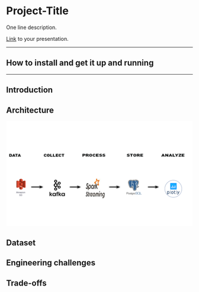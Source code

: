 # Project-Title

One line description.

[Link](#) to your presentation.

<hr/>

## How to install and get it up and running


<hr/>

## Introduction

## Architecture
![pipeline](images/pipeline.PNG)
## Dataset

## Engineering challenges

## Trade-offs


